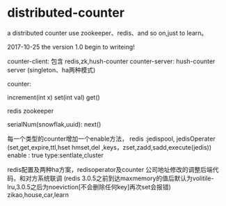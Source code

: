 # distributed-counter
a  distributed counter use zookeeper、redis、and so on,just to learn。

2017-10-25 
 the version 1.0 begin to writeing!

counter-client: 包含 redis,zk,hush-counter
counter-server: hush-counter server (singleton、ha两种模式)
 
counter:
 
 increment(int x)
 set(int val)
 get()

redis
zookeeper

serialNum(snowflak,uuid):
 next()
 
每一个类型的counter增加一个enable方法，
redis :jedispool, jedisOperater (set,get,expire,ttl,hset hmset,del ,keys，zset,zadd,sadd,execute(jedis)) 
 enable : true 
 type:sentlate,cluster

redis配置及两种ha方案，redisoperator及counter
公司地址修改的调整后端代码，和对方系统联调
(redis 3.0.5之前到达maxmemory的值后默认为volitile-lru,3.0.5之后为noeviction[不会删除任何key]再次set会报错)
zikao,house,car,learn
 
